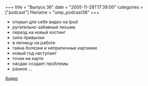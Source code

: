 +++
title = "Выпуск 36"
date = "2005-11-28T17:39:00"
categories = ["podcast"]
filename = "ump_podcast36"
+++


- открыл для себя видео на ipod
- ругательно-забавные письма
- перезд на новый хостинг
- сила привычки
- в пятницу на работе
- тайна болезни и неприличные картинки
- новый год наступает
- точки на карте
- насдак создает проблемы
- разное ...

[Аудио](https://podcast.umputun.com/media/ump_podcast36.mp3)
<audio src="https://podcast.umputun.com/media/ump_podcast36.mp3" preload="none">